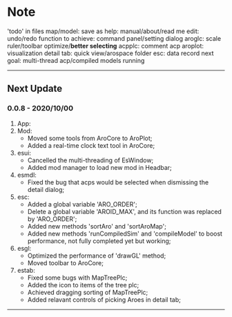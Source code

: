 # Note

'todo' in files
map/model: save as
help: manual/about/read me
edit: undo/redo
function to achieve: command panel/setting dialog
aroglc: scale ruler/toolbar optimize/__better selecting__
acpplc: comment acp
aroplot: visualization
detail tab: quick view/arospace folder
esc: data record
next goal: multi-thread acp/compiled models running

---

## Next Update

### 0.0.8 - 2020/10/00

1. App:
2. Mod:
    * Moved some tools from AroCore to AroPlot;
    * Added a real-time clock text tool in AroCore;
3. esui:
    * Cancelled the multi-threading of EsWindow;
    * Added mod manager to load new mod in Headbar;
4. esmdl:
    * Fixed the bug that acps would be selected when dismissing the detail dialog;
5. esc:
    * Added a global variable 'ARO_ORDER';
    * Delete a global variable 'AROID_MAX', and its function was replaced by 'ARO_ORDER';
    * Added new methods 'sortAro' and 'sortAroMap';
    * Added new methods 'runCompiledSim' and 'compileModel' to boost performance, not fully completed yet but working;
6. esgl:
    * Optimized the performance of 'drawGL' method;
    * Moved toolbar to AroCore;
7. estab:
    * Fixed some bugs with MapTreePlc;
    * Added the icon to items of the tree plc;
    * Achieved dragging sorting of MapTreePlc;
    * Added relavant controls of picking Aroes in detail tab;

---
